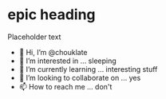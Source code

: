# epic heading

Placeholder text

- 👋 Hi, I’m @chouklate
- 👀 I’m interested in ... sleeping
- 🌱 I’m currently learning ... interesting stuff
- 💞️ I’m looking to collaborate on ... yes
- 📫 How to reach me ... don't
